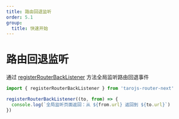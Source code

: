 ```yaml
---
title: 路由回退监听
order: 5.1
group:
  title: 快速开始
---
```


# 路由回退监听

通过 [registerRouterBackListener](/api/method/register-router-back-listener) 方法全局监听路由回退事件

```typescript
import { registerRouterBackListener } from 'tarojs-router-next'

registerRouterBackListener((to, from) => {
  console.log(`全局监听页面返回：从 ${from.url} 返回到 ${to.url}`)
})

```
